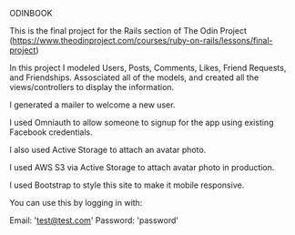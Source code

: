ODINBOOK

This is the final project for the Rails section of The Odin Project
(https://www.theodinproject.com/courses/ruby-on-rails/lessons/final-project)

In this project I modeled Users, Posts, Comments, Likes, Friend Requests, and Friendships. Assosciated all of the models, and created all the views/controllers to display the information.

I generated a mailer to welcome a new user.

I used Omniauth to allow someone to signup for the app using existing Facebook credentials.

I also used Active Storage to attach an avatar photo.

I used AWS S3 via Active Storage to attach avatar photo in production.

I used Bootstrap to style this site to make it mobile responsive.

You can use this by logging in with: 

Email: 'test@test.com'
Password: 'password'